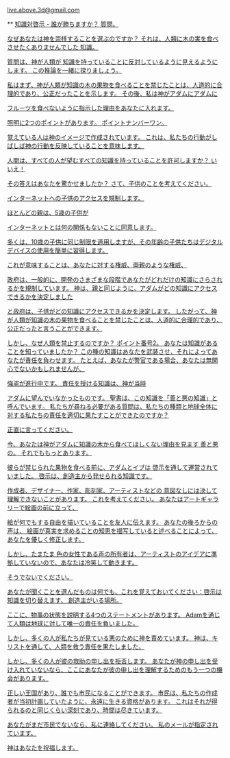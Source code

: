 <live.above.3d@gmail.com>

** <u>知識対啓示 - 誰が勝ちますか？ 質問。

なぜあなたは神を崇拝することを選ぶのですか？ それは、人類に木の実を食べさせたくありませんでした
知識。

質問は、神が人類が
知識を持っていることに反対しているように見えるようにします。
この推論を一緒に探りましょう。

私はまず、神が人類が知識の木の果物を食べることを禁じたことは、人道的に合理的であり、公正だったことを示します。
その後、私は神がアダムにアダムに

フルーツを食べないように指示した理由をあなたに入れます。

照明に2つのポイントがあります。
ポイントナンバーワン。

覚えている人は神のイメージで作成されています。
これは、私たちの行動がしばしば神の行動を反映していることを意味します。

人間は、すべての人が望むすべての知識を持っていることを許可しますか？ いいえ！

その答えはあなたを驚かせましたか？ さて、子供のことを考えてください。

インターネットへの子供のアクセスを規制します。

ほとんどの親は、5歳の子供が

インターネットとは何の関係もないことに同意します。

多くは、10歳の子供に同じ制限を適用しますが、その年齢の子供たちはデジタルデバイスの使用を簡単に習得します。

これが意味することは、あなたに対する権威、両親のような権威、

政府は、一般的に、開発のさまざまな段階であなたがどれだけの知識にさらされるかを規制しています。
神は、親と同じように、アダムがどの知識にアクセスできるかを決定しました

と政府は、子供がどの知識にアクセスできるかを決定します。
したがって、神が人類が知識の木の果物を食べることを禁じたことは、人道的に合理的であり、公正だったと言うことができます。

しかし、なぜ人類を禁止するのですか？ ポイント番号2。
あなたは知識があることを知っていましたか？ この種の知識はあなたを武装させ、それによってあなたが責任を負わせます。
たとえば、あなたが警官である場合、あなたは無関心でないかもしれませんが、

強盗が進行中です。
責任を授ける知識は、神が当時

アダムに望んでいなかったものです。 聖書は、この知識を「善と悪の知識」と呼んでいます。
私たちが尋ねる必要がある質問は、私たちの種類と地球全体に対する私たちの責任を適切に果たすことができたのですか？

正直に言ってください。

今、あなたは神がアダムに知識の木から食べてほしくない理由を見ます
善と悪の。
それでももっとあります。

彼らが禁じられた果物を食べる前に、アダムとイブは
啓示を通して運営されていました。 啓示は、創造主から発せられる知識です。

作成者、デザイナー、作家、彫刻家、アーティストなどの
意図なしには決して理解できないことがあります。
これを考えてください。 あなたはアートギャラリーで絵画の前に立って、

絵が何でもする自由を描いていることを友人に伝えます。
あなたの後ろからの声は、
絵画が真実を求めることの知恵を描写していると述べることによって、あなたを優しく修正します。

しかし、たまたま
色の女性である声の所有者は、アーティストのアイデアに準拠していないので、あなたは冷笑して動きます。

そうでないでください。

あなたが聞くことを選んだものは何でも、これを覚えておいてください：啓示は知識を切り替えます、
創造主がいる場所。

ここに、物事の状態を説明する4つのステートメントがあります。
Adamを通じて人類は地球に対して唯一の責任を負いました。

しかし、多くの人が私たちが見ている悪のために神を責めています。
神は、キリストを通して、人類を救う責任を果たしました。

しかし、多くの人が彼の救助の申し出を拒否します。
あなたが神の申し出を受け入れていないなら、ここにあなたが彼の申し出を理解するためのもう一つの機会があります。

正しい王国があり、誰でも市民になることができます。
市民は、私たちの作成者が当初計画していたように、永遠に生きる資格があります。
これはそれが得られるのと同じくらい深刻であり、時間は尽きています。

あなたがまだ市民でないなら、私に連絡してください。 私のメールが指定されています。

神はあなたを祝福します。









